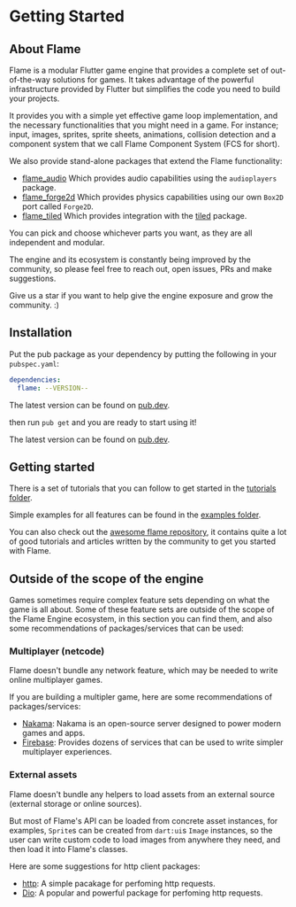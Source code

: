 # Getting Started


## About Flame

Flame is a modular Flutter game engine that provides a complete set of out-of-the-way solutions for
games. It takes advantage of the powerful infrastructure provided by Flutter but simplifies the code
you need to build your projects.

It provides you with a simple yet effective game loop implementation, and the necessary
functionalities that you might need in a game. For instance; input, images, sprites, sprite sheets,
animations, collision detection and a component system that we call Flame Component System (FCS for
short).

We also provide stand-alone packages that extend the Flame functionality:

- [flame_audio](https://pub.dev/packages/flame_audio) Which provides audio capabilities using the
  `audioplayers` package.
- [flame_forge2d](https://pub.dev/packages/flame_forge2d) Which provides physics capabilities using
  our own `Box2D` port called `Forge2D`.
- [flame_tiled](https://pub.dev/packages/flame_tiled) Which provides integration with the
  [tiled](https://pub.dev/packages/tiled) package.

You can pick and choose whichever parts you want, as they are all independent and modular.

The engine and its ecosystem is constantly being improved by the community, so please feel free to
reach out, open issues, PRs and make suggestions.

Give us a star if you want to help give the engine exposure and grow the community. :)


## Installation

Put the pub package as your dependency by putting the following in your `pubspec.yaml`:

```yaml
dependencies:
  flame: --VERSION--
```

The latest version can be found on [pub.dev](https://pub.dev/packages/flame/install).

then run `pub get` and you are ready to start using it!

The latest version can be found on [pub.dev](https://pub.dev/packages/flame/install).


## Getting started

There is a set of tutorials that you can follow to get started in the
[tutorials folder](https://github.com/flame-engine/flame/tree/main/tutorials).

Simple examples for all features can be found in the
[examples folder](https://github.com/flame-engine/flame/tree/main/examples).

You can also check out the
[awesome flame repository](https://github.com/flame-engine/awesome-flame#user-content-articles--tutorials),
it contains quite a lot of good tutorials and articles written by the community to get you started
with Flame.


## Outside of the scope of the engine

Games sometimes require complex feature sets depending on what the game is all about. Some of
these feature sets are outside of the scope of the Flame Engine ecosystem, in this section you can find
them, and also some recommendations of packages/services that can be used:


### Multiplayer (netcode)

Flame doesn't bundle any network feature, which may be needed to write online multiplayer games.

If you are building a multipler game, here are some recommendations of packages/services:

- [Nakama](https://github.com/Allan-Nava/nakama-flutter): Nakama is an open-source server designed
 to power modern games and apps.
- [Firebase](https://firebase.google.com/): Provides dozens of services that can be used to write
simpler multiplayer experiences.


### External assets

Flame doesn't bundle any helpers to load assets from an external source (external storage or online
sources).

But most of Flame's API can be loaded from concrete asset instances, for examples, `Sprite`s can be
created from `dart:ui`s `Image` instances, so the user can write custom code to load images from
anywhere they need, and then load it into Flame's classes.

Here are some suggestions for http client packages:

- [http](https://pub.dev/packages/http): A simple pacakage for perfoming http requests.
- [Dio](https://pub.dev/packages/dio): A popular and powerful package for perfoming http requests.
